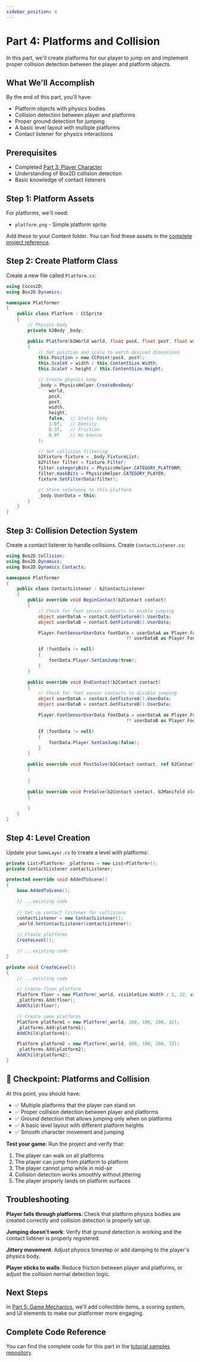 ```yaml
---
sidebar_position: 4
---
```


# Part 4: Platforms and Collision

In this part, we'll create platforms for our player to jump on and implement proper collision detection between the player and platform objects.

## What We'll Accomplish

By the end of this part, you'll have:
- Platform objects with physics bodies
- Collision detection between player and platforms
- Proper ground detection for jumping
- A basic level layout with multiple platforms
- Contact listener for physics interactions

## Prerequisites

- Completed [Part 3: Player Character](./part-3-player)
- Understanding of Box2D collision detection
- Basic knowledge of contact listeners

## Step 1: Platform Assets

For platforms, we'll need:
- `platform.png` - Simple platform sprite

Add these to your Content folder. You can find these assets in the [complete project reference](https://github.com/brandmooffin/cocos2d-mono-samples/tree/main/Tutorial%20Samples/Platformer/Content/Images).

## Step 2: Create Platform Class

Create a new file called `Platform.cs`:

```csharp
using Cocos2D;
using Box2D.Dynamics;

namespace Platformer
{
    public class Platform : CCSprite
    {
        // Physics body
        private b2Body _body;

        public Platform(b2World world, float posX, float posY, float width, float height) : base("platform")
        {
            // Set position and scale to match desired dimensions
            this.Position = new CCPoint(posX, posY);
            this.ScaleX = width / this.ContentSize.Width;
            this.ScaleY = height / this.ContentSize.Height;

            // Create physics body
            _body = PhysicsHelper.CreateBoxBody(
                world,
                posX,
                posY,
                width,
                height,
                false,  // Static body
                1.0f,   // Density
                0.3f,   // Friction
                0.0f    // No bounce
            );

            // Set collision filtering
            b2Fixture fixture = _body.FixtureList;
            b2Filter filter = fixture.Filter;
            filter.categoryBits = PhysicsHelper.CATEGORY_PLATFORM;
            filter.maskBits = PhysicsHelper.CATEGORY_PLAYER;
            fixture.SetFilterData(filter);

            // Store reference to this platform
            _body.UserData = this;
        }
    }
}
```

## Step 3: Collision Detection System

Create a contact listener to handle collisions. Create `ContactListener.cs`:

```csharp
using Box2D.Collision;
using Box2D.Dynamics;
using Box2D.Dynamics.Contacts;

namespace Platformer
{
    public class ContactListener : b2ContactListener
    {
        public override void BeginContact(b2Contact contact)
        {
            // Check for foot sensor contacts to enable jumping
            object userDataA = contact.GetFixtureA().UserData;
            object userDataB = contact.GetFixtureB().UserData;

            Player.FootSensorUserData footData = userDataA as Player.FootSensorUserData
                                             ?? userDataB as Player.FootSensorUserData;

            if (footData != null)
            {
                footData.Player.SetCanJump(true);
            }
        }

        public override void EndContact(b2Contact contact)
        {
            // Check for foot sensor contacts to disable jumping
            object userDataA = contact.GetFixtureA().UserData;
            object userDataB = contact.GetFixtureB().UserData;

            Player.FootSensorUserData footData = userDataA as Player.FootSensorUserData
                                             ?? userDataB as Player.FootSensorUserData;

            if (footData != null)
            {
                footData.Player.SetCanJump(false);
            }
        }

        public override void PostSolve(b2Contact contact, ref b2ContactImpulse impulse)
        {
            
        }

        public override void PreSolve(b2Contact contact, b2Manifold oldManifold)
        {
            
        }
    }
}
```

## Step 4: Level Creation

Update your `GameLayer.cs` to create a level with platforms:

```csharp
private List<Platform> _platforms = new List<Platform>();
private ContactListener contactListener;

protected override void AddedToScene()
{
    base.AddedToScene();

    // ...existing code
    
    // Set up contact listener for collisions
    contactListener = new ContactListener();
    _world.SetContactListener(contactListener);
    
    // Create platforms
    CreateLevel();

    // ...existing code
}

private void CreateLevel()
{
    // ...existing code

    // Create floor platform
    Platform floor = new Platform(_world, visibleSize.Width / 2, 32, visibleSize.Width, 64);
    _platforms.Add(floor);
    AddChild(floor);

    // Create some platforms
    Platform platform1 = new Platform(_world, 200, 100, 200, 32);
    _platforms.Add(platform1);
    AddChild(platform1);

    Platform platform2 = new Platform(_world, 600, 100, 200, 32);
    _platforms.Add(platform2);
    AddChild(platform2);
}
```

## 🎯 Checkpoint: Platforms and Collision

At this point, you should have:
- ✅ Multiple platforms that the player can stand on
- ✅ Proper collision detection between player and platforms
- ✅ Ground detection that allows jumping only when on platforms
- ✅ A basic level layout with different platform heights
- ✅ Smooth character movement and jumping

**Test your game**: Run the project and verify that:
1. The player can walk on all platforms
2. The player can jump from platform to platform
3. The player cannot jump while in mid-air
4. Collision detection works smoothly without jittering
5. The player properly lands on platform surfaces

## Troubleshooting

**Player falls through platforms**: Check that platform physics bodies are created correctly and collision detection is properly set up.

**Jumping doesn't work**: Verify that ground detection is working and the contact listener is properly registered.

**Jittery movement**: Adjust physics timestep or add damping to the player's physics body.

**Player sticks to walls**: Reduce friction between player and platforms, or adjust the collision normal detection logic.

## Next Steps

In [Part 5: Game Mechanics](./part-5-mechanics), we'll add collectible items, a scoring system, and UI elements to make our platformer more engaging.

## Complete Code Reference

You can find the complete code for this part in the [tutorial samples repository](https://github.com/brandmooffin/cocos2d-mono-samples/tree/main/Tutorial%20Samples/Platformer).
